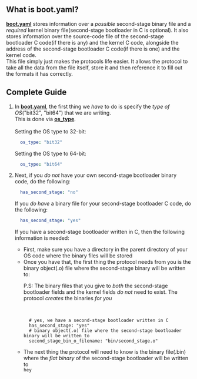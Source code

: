 ## What is boot.yaml?
<p><b><u>boot.yaml</u></b> stores information over a <i>possible</i> second-stage binary file and a <i>required</i> kernel binary file(second-stage bootloader in C is optional). It also stores information over the source-code file of the second-stage bootloader C code(if there is any) and the kernel C code, alongside the address of the second-stage bootloader C code(if there is one) and the kernel code.</br>This file simply just makes the protocols life easier. It allows the protocol to take all the data from the file itself, store it and then reference it to fill out the formats it has correctly.</br></p>

## Complete Guide
<ol>
  <li>In <b><u>boot.yaml</u></b>, the first thing we <i>have</i> to do is specify the <i>type of OS</i>("bit32", "bit64") that we are writing.</br>This is done via <b><u>os_type</u></b>.</br></br>Setting the OS type to 32-bit:</li>
  
  ```yaml
    os_type: "bit32"
  ```
  
  <p>Setting the OS type to 64-bit:</li>
  
  ```yaml
    os_type: "bit64"
  ```

  <li>Next, if you <i>do not</i> have your own second-stage bootloader binary code, do the following:</li>
  
  ```yaml
    has_second_stage: "no"
  ```
  
  <p>If you <i>do have</i> a binary file for your second-stage bootloader C code, do the following:</p>
  
  ```yaml
    has_second_stage: "yes"
  ```
  
  <p>If you have a second-stage bootloader written in C, then the following information is needed:</p>
  <ul>
    <li>First, make sure you have a directory in the parent directory of your OS code where the binary files will be stored</li>
    <li>Once you have that, the first thing the protocol needs from you is the binary object(.o) file where the second-stage binary will be written to:</li>
    <p>P.S: The binary files that you give to <i>both</i> the second-stage bootloader fields and the kernel fields <i>do not</i> need to exist. The protocol <i>creates</i> the binaries <i>for you</i></p></br>
    
      # yes, we have a second-stage bootloader written in C
      has_second_stage: "yes"
      # binary object(.o) file where the second-stage bootloader binary will be written to
      second_stage_bin_o_filename: "bin/second_stage.o"
    
  </ul>
  <ul>
    <li>The next thing the protocol will need to know is the binary file(.bin) where the <i>flat binary</i> of the second-stage bootloader will be written to</li>
  <code>hey</code>
  </ul>
</ol>
